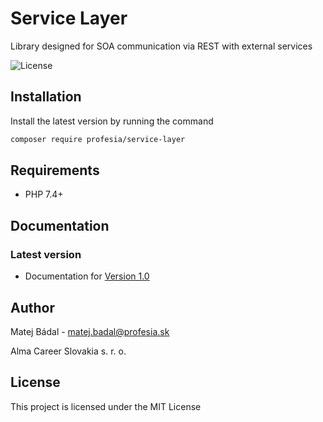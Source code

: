 # Service Layer
 
Library designed for SOA communication via REST with external services

![License](https://img.shields.io/packagist/l/profesia/service-layer)

## Installation
Install the latest version by running the command
```bash
composer require profesia/service-layer
```

## Requirements
- PHP 7.4+

## Documentation
### Latest version
* Documentation for [Version 1.0](docs/1.0/index.html)

## Author
Matej Bádal - matej.badal@profesia.sk

Alma Career Slovakia s. r. o.
## License
This project is licensed under the MIT License
